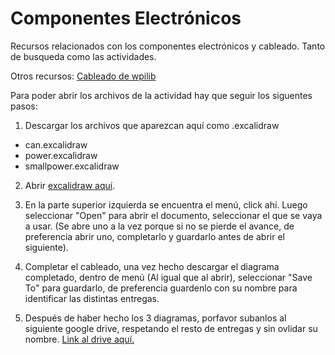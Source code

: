 # Componentes Electrónicos

Recursos relacionados con los componentes electrónicos y cableado.
Tanto de busqueda como las actividades.

Otros recursos:
[Cableado de wpilib](https://docs.wpilib.org/es/stable/docs/zero-to-robot/step-1/intro-to-frc-robot-wiring.html)

Para poder abrir los archivos de la actividad hay que seguir los siguentes pasos:

1. Descargar los archivos que aparezcan aquí como .excalidraw
 - can.excalidraw
 - power.excalidraw
 - smallpower.excalidraw

 2. Abrir [excalidraw aquí](https://excalidraw.com/).

 3. En la parte superior izquierda se encuentra el menú, click ahí. Luego seleccionar "Open" para abrir el documento, seleccionar el que se vaya a usar. (Se abre uno a la vez porque si no se pierde el avance, de preferencia abrir uno, completarlo y guardarlo antes de abrir el siguiente).

 4. Completar el cableado, una vez hecho descargar el diagrama completado, dentro de menú (Al igual que al abrir), seleccionar "Save To" para guardarlo, de preferencia guardenlo con su nombre para identificar las distintas entregas.

5. Después de haber hecho los 3 diagramas, porfavor subanlos al siguiente google drive, respetando el resto de entregas y sin ovlidar su nombre. [Link al drive aquí.](https://drive.google.com/drive/folders/1lrLBPUwfml1vv5w2z9EZMJgO0MSX44mp?usp=sharing)

